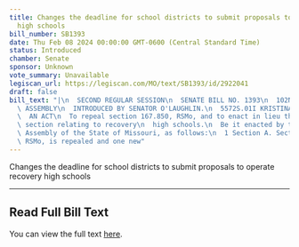 ```yaml
---
title: Changes the deadline for school districts to submit proposals to operate recovery
  high schools
bill_number: SB1393
date: Thu Feb 08 2024 00:00:00 GMT-0600 (Central Standard Time)
status: Introduced
chamber: Senate
sponsor: Unknown
vote_summary: Unavailable
legiscan_url: https://legiscan.com/MO/text/SB1393/id/2922041
draft: false
bill_text: "|\n  SECOND REGULAR SESSION\n  SENATE BILL NO. 1393\n  102ND GENERA L\
  \ ASSEMBLY\n  INTRODUCED BY SENATOR O'LAUGHLIN.\n  5572S.01I KRISTINA MARTIN, Secretary\n\
  \  AN ACT\n  To repeal section 167.850, RSMo, and to enact in lieu thereof one new\
  \ section relating to recovery\n  high schools.\n  Be it enacted by the General\
  \ Assembly of the State of Missouri, as follows:\n  1 Section A. Section 167.850,\
  \ RSMo, is repealed and one new"
---
```

Changes the deadline for school districts to submit proposals to operate recovery high schools

---

## Read Full Bill Text

You can view the full text [here](https://legiscan.com/MO/text/SB1393/id/2922041).
